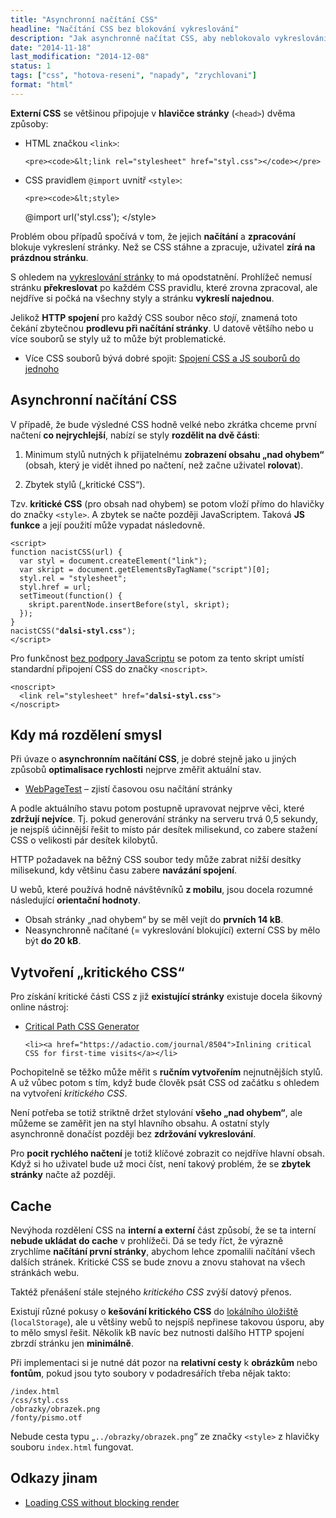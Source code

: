 ```yaml
---
title: "Asynchronní načítání CSS"
headline: "Načítání CSS bez blokování vykreslování"
description: "Jak asynchronně načítat CSS, aby neblokovalo vykreslování stránky."
date: "2014-11-18"
last_modification: "2014-12-08"
status: 1
tags: ["css", "hotova-reseni", "napady", "zrychlovani"]
format: "html"
---
```


<p><b>Externí CSS</b> se většinou připojuje v <b>hlavičce stránky</b> (<code>&lt;head></code>) dvěma způsoby:</p>

<ul>
  <li>
    <p>HTML značkou <code>&lt;link></code>:</p>
    
    <pre><code>&lt;link rel="stylesheet" href="styl.css"></code></pre>
  </li>
  
  <li>
    <p>CSS pravidlem <code>@import</code> uvnitř <code>&lt;style></code>:</p>
    
    <pre><code>&lt;style>
  @import url('styl.css');
&lt;/style></code></pre>
  </li>
</ul>

<p>Problém obou případů spočívá v tom, že jejich <b>načítání</b> a <b>zpracování</b> blokuje vykreslení stránky. Než se CSS stáhne a zpracuje, uživatel <b>zírá na prázdnou stránku</b>.</p>

<p>S ohledem na <a href="/vykreslovani">vykreslování stránky</a> to má opodstatnění. Prohlížeč nemusí stránku <b>překreslovat</b> po každém CSS pravidlu, které zrovna zpracoval, ale nejdříve si počká na všechny styly a stránku <b>vykreslí najednou</b>.</p>

<p>Jelikož <b>HTTP spojení</b> pro každý CSS soubor něco <i>stojí</i>, znamená toto čekání zbytečnou <b>prodlevu při načítání stránky</b>. U datově většího nebo u více souborů se styly už to může být problematické.</p>

<div class="internal-content">
  <ul>
    <li>Více CSS souborů bývá dobré spojit: <a href="/slouceni-js-css">Spojení CSS a JS souborů do jednoho</a></li>
  </ul>
</div>


<h2 id="async">Asynchronní načítání CSS</h2>

<p>V případě, že bude výsledné CSS hodně velké nebo zkrátka chceme první načtení <b>co nejrychlejší</b>, nabízí se styly <b>rozdělit na dvě části</b>:</p>

<ol>
  <li>
    <p>Minimum stylů nutných k přijatelnému <b>zobrazení obsahu „nad ohybem“</b> (obsah, který je vidět ihned po načtení, než začne uživatel <b>rolovat</b>).</p>
  </li>
  
  <li>
    <p>Zbytek stylů („kritické CSS“).</p>
  </li>
</ol>

<p>Tzv. <b>kritické CSS</b> (pro obsah nad ohybem) se potom vloží přímo do hlavičky do značky <code>&lt;style></code>. A zbytek se načte později JavaScriptem. Taková <b>JS funkce</b> a její použití může vypadat následovně.</p>

<pre><code>&lt;script>
function nacistCSS(url) {
  var styl = document.createElement("link");
  var skript = document.getElementsByTagName("script")[0];
  styl.rel = "stylesheet";
  styl.href = url;
  setTimeout(function() {
    skript.parentNode.insertBefore(styl, skript);
  });
}
nacistCSS("<b>dalsi-styl.css</b>");
&lt;/script></code></pre>

<p>Pro funkčnost <a href="/vypnuty-js">bez podpory JavaScriptu</a> se potom za tento skript umístí standardní připojení CSS do značky <code>&lt;noscript></code>.</p>

<pre><code>&lt;noscript>
  &lt;link rel="stylesheet" href="<b>dalsi-styl.css</b>">
&lt;/noscript></code></pre>















<h2 id="smysl">Kdy má rozdělení smysl</h2>

<p>Při úvaze o <b>asynchronním načítání CSS</b>, je dobré stejně jako u jiných způsobů <b>optimalisace rychlosti</b> nejprve změřit aktuální stav.</p>

<div class="external-content">
  <ul>
    <li><a href="http://www.webpagetest.org/">WebPageTest</a> – zjistí časovou osu načítání stránky</li>
  </ul>
</div>

<p>A podle aktuálního stavu potom postupně upravovat nejprve věci, které <b>zdržují nejvíce</b>. Tj. pokud generování stránky na serveru trvá 0,5 sekundy, je nejspíš účinnější řešit to místo pár desítek milisekund, co zabere stažení CSS o velikosti pár desítek kilobytů.</p>


<p>HTTP požadavek na běžný CSS soubor tedy může zabrat nižší desítky milisekund, kdy většinu času zabere <b>navázání spojení</b>.</p>

<p>U webů, které používá hodně návštěvníků <b>z mobilu</b>, jsou docela rozumné následující <b>orientační hodnoty</b>.</p>

<ul>
  <li>Obsah stránky „nad ohybem“ by se měl vejít do <b>prvních 14 kB</b>.</li>
  
  <li>Neasynchronně načítané (= vykreslování blokující) externí CSS by mělo být <b>do 20 kB</b>.</li>
</ul>



<h2 id="vytvoreni">Vytvoření „kritického CSS“</h2>

<p>Pro získání kritické části CSS z již <b>existující stránky</b> existuje docela šikovný online nástroj:</p>

<div class="external-content">
  <ul>
      <li><a href="http://jonassebastianohlsson.com/criticalpathcssgenerator/">Critical Path CSS Generator</a></li>
    
    <li><a href="https://adactio.com/journal/8504">Inlining critical CSS for first-time visits</a></li>
  </ul>
</div>

<p>Pochopitelně se těžko může měřit s <b>ručním vytvořením</b> nejnutnějších stylů. A už vůbec potom s tím, když bude člověk psát CSS od začátku s ohledem na vytvoření <i>kritického CSS</i>.</p>

<p>Není potřeba se totiž striktně držet stylování <b>všeho „nad ohybem“</b>, ale můžeme se zaměřit jen na styl hlavního obsahu. A ostatní styly asynchronně donačíst později bez <b>zdržování vykreslování</b>.</p>

<p>Pro <b>pocit rychlého načtení</b> je totiž klíčové zobrazit co nejdříve hlavní obsah. Když si ho uživatel bude už moci číst, není takový problém, že se <b>zbytek stránky</b> načte až později.</p>



<h2 id="cache">Cache</h2>

<p>Nevýhoda rozdělení CSS na <b>interní a externí</b> část způsobí, že se ta interní <b>nebude ukládat do cache</b> v prohlížeči. Dá se tedy říct, že výrazně zrychlíme <b>načítání první stránky</b>, abychom lehce zpomalili načítání všech dalších stránek. Kritické CSS se bude znovu a znovu stahovat na všech stránkách webu.</p>

<p>Taktéž přenášení stále stejného <i>kritického CSS</i> zvýší datový přenos.</p>

<p>Existují různé pokusy o <b>kešování kritického CSS</b> do <a href="/zalohovani-formularu#local-storage">lokálního úložiště</a> (<code>localStorage</code>), ale u většiny webů to nejspíš nepřinese takovou úsporu, aby to mělo smysl řešit. Několik kB navíc bez nutnosti dalšího HTTP spojení zbrzdí stránku jen <b>minimálně</b>.</p>

<p>Při implementaci si je nutné dát pozor na <b>relativní cesty</b> k <b>obrázkům</b> nebo <b>fontům</b>, pokud jsou tyto soubory v podadresářích třeba nějak takto:</p>

<pre><code>/index.html
/css/styl.css
/obrazky/obrazek.png
/fonty/pismo.otf</code></pre>


<p>Nebude cesta typu „<code>../obrazky/obrazek.png</code>“ ze značky <code>&lt;style></code> z hlavičky souboru <code>index.html</code> fungovat.</p>







<!--

<h2 id="shrnuti">Výhody a nevýhody</h2>
-->
<h2 id="odkazy">Odkazy jinam</h2>

<ul>
  <li><a href="http://keithclark.co.uk/articles/loading-css-without-blocking-render/">Loading CSS without blocking render</a></li>

</ul>